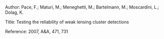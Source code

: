 Author: Pace, F.; Maturi, M.; Meneghetti, M.; Bartelmann, M.; Moscardini, L.; Dolag, K.

Title: Testing the reliability of weak lensing cluster detections

Reference: 2007, A&A, 471, 731
